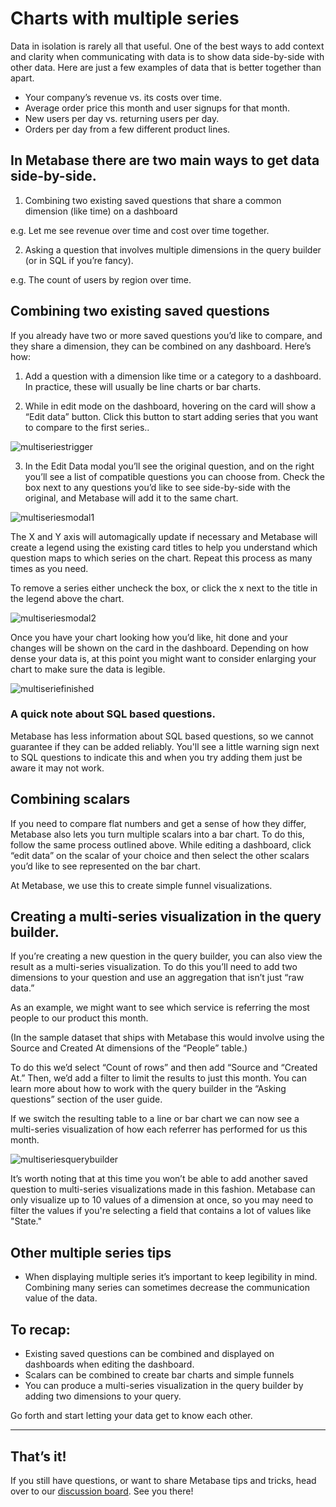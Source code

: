 # Charts with multiple series

Data in isolation is rarely all that useful. One of the best ways to add context and clarity when communicating with data is to show data side-by-side with other data. Here are just a few  examples of data that is better together than apart.

- Your company’s revenue vs. its costs over time.
- Average order price this month and user signups for that month.
- New users per day vs. returning users per day.
- Orders per day from a few different product lines.

## In Metabase there are two main ways to get data side-by-side.

1. Combining two existing saved questions that share a common dimension (like time) on a dashboard

e.g. Let me see revenue over time and cost over time together.

2. Asking a question that involves multiple dimensions in the query builder (or in SQL if you’re fancy).

e.g. The count of users by region over time.

## Combining two existing saved questions
If you already have two or more saved questions you’d like to compare, and they share a dimension, they can be combined on any dashboard. Here’s how:

1. Add a question with a dimension like time or a category to a dashboard. In practice, these will usually be line charts or bar charts.

2. While in edit mode on the dashboard, hovering on the card will show a “Edit data” button. Click this button to start adding series that you want to compare to the first series..

![multiseriestrigger](images/MultiSeriesTrigger.png)

3. In the Edit Data modal you’ll see the original question, and on the right you’ll see a list of compatible questions you can choose from. Check the box next to any questions you’d like to see side-by-side with the original, and Metabase will add it to the same chart.

![multiseriesmodal1](images/MultiSeriesModal1.png)

The X and Y axis will automagically update if necessary and Metabase will create a legend using the existing card titles to help you understand which question maps to which series on the chart. Repeat this process as many times as you need.

To remove a series either uncheck the box, or click the x next to the title in the legend above the chart.

![multiseriesmodal2](images/MultiSeriesModal2.png)

Once you have your chart looking how you’d like, hit done and your changes will be shown on the card in the dashboard. Depending on how dense your data is, at this point you might want to consider enlarging your chart to make sure the data is legible.

![multiseriefinished](images/MultiSeriesFinished.png)

### A quick note about SQL based questions.
Metabase has less information about SQL based questions, so we cannot guarantee if they can be added reliably. You'll see a little warning sign next to SQL questions to indicate this and when you try adding them just be aware it may not work.

##  Combining scalars
If you need to compare flat numbers and get a sense of how they differ, Metabase also lets you turn multiple scalars into a bar chart. To do this, follow the same process outlined above. While editing a dashboard, click “edit data” on the scalar of your choice and then select the other scalars you’d like to see represented on the bar chart.

At Metabase, we use this to create simple funnel visualizations.

## Creating a multi-series visualization in the query builder.
If you’re creating a new question in the query builder, you can also view the result as a multi-series visualization. To do this you’ll need to add two dimensions to your question and use an aggregation that isn’t just “raw data.”

As an example, we might want to see which service is referring the most people to our product this month.

(In the sample dataset that ships with Metabase this would involve using the Source and Created At dimensions of the “People” table.)

To do this we’d select “Count of rows” and then add “Source and “Created At.” Then, we’d add a filter to limit the results to just this month. You can learn more about how to work with the query builder in the “Asking questions” section of the user guide.

If we switch the resulting table to a line or bar chart we can now see a multi-series visualization of how each referrer has performed for us this month.

![multiseriesquerybuilder](images/MultiSeriesQueryBuilder.png)

It’s worth noting that at this time you won’t be able to add another saved question to multi-series visualizations made in this fashion.  Metabase can only visualize up to 10 values of a dimension at once, so you may need to filter the values if you're selecting a field that contains a lot of values like "State."

## Other multiple series tips
- When displaying multiple series it’s important to keep legibility in mind. Combining many series can sometimes decrease the communication value of the data.

## To recap:

- Existing saved questions can be combined and displayed on dashboards when editing the dashboard.
- Scalars can be combined to create bar charts and simple funnels
- You can produce a multi-series visualization in the query builder by adding two dimensions to your query.

Go forth and start letting your data get to know each other.

---
## That’s it!
If you still have questions, or want to share Metabase tips and tricks, head over to our [discussion board](http://discourse.metabase.com/). See you there!
